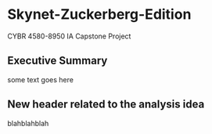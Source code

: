 # Skynet-Zuckerberg-Edition
CYBR 4580-8950 IA Capstone Project

## Executive Summary
some text goes here

## New header related to the analysis idea 
blahblahblah
